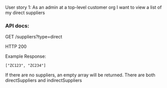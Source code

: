 
User story 1:
As an admin at a top-level customer org
I want to view a list of my direct suppliers

### API docs:

GET /suppliers?type=direct

HTTP 200

Example Response:
```
["ZC123", "ZC234"]

```
If there are no suppliers, an empty array will be returned.
There are both directSuppliers and indirectSuppliers